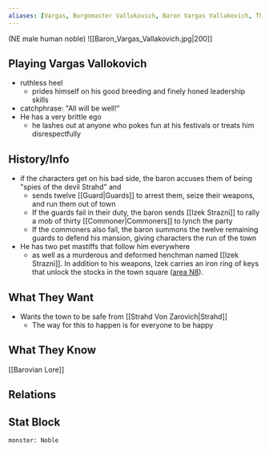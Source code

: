 ```yaml
---
aliases: [Vargas, Burgomaster Vallokovich, Baron Vargas Vallakovich, The Baron]
---
```

(NE male human noble)
![[Baron_Vargas_Vallakovich.jpg|200]]
## Playing Vargas Vallokovich
- ruthless heel
	- prides himself on his good breeding and finely honed leadership skills
- catchphrase: "All will be well!"
- He has a very brittle ego
	- he lashes out at anyone who pokes fun at his festivals or treats him disrespectfully

## History/Info
- if the characters get on his bad side, the baron accuses them of being "spies of the devil Strahd" and
	- sends twelve [[Guard|Guards]] to arrest them, seize their weapons, and run them out of town
	- If the guards fail in their duty, the baron sends [[Izek Strazni]] to rally a mob of thirty [[Commoner|Commoners]] to lynch the party
	- If the commoners also fail, the baron summons the twelve remaining guards to defend his mansion, giving characters the run of the town
- He has two pet mastiffs that follow him everywhere
	- as well as a murderous and deformed henchman named [[Izek Strazni]]. In addition to his weapons, Izek carries an iron ring of keys that unlock the stocks in the town square ([area N8](http://longo.com.br/5e/adventure.html#CoS,5,n8.%20town%20square)).
## What They Want
- Wants the town to be safe from [[Strahd Von Zarovich|Strahd]]
	- The way for this to happen is for everyone to be happy

## What They Know
[[Barovian Lore]]

## Relations

## Stat Block

```statblock
monster: Noble
```

```dataviewjs
```
